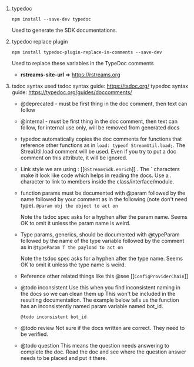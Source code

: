 1. typedoc

    ``npm install --save-dev typedoc``
    
    Used to generate the SDK documentations.

1. typedoc replace plugin

    ``npm install typedoc-plugin-replace-in-comments --save-dev``

    Used to replace these variables in the TypeDoc comments

    * **rstreams-site-url** => https://rstreams.org

1. tsdoc syntax used
    tsdoc syntax guide: https://tsdoc.org/
    typedoc syntax guide: https://typedoc.org/guides/doccomments/

    * @deprecated - must be first thing in the doc comment, then text can follow
    
    * @internal - must be first thing in the doc comment, then text can follow,
      for internal use only, will be removed from generated docs

    * typedoc automatically copies the doc comments for functions that reference
      other functions as in `load: typeof StreamUtil.load;`.  The StreaUtil.load
      comment will be used.  Even if you try to put a doc comment on this
      attribute, it will be ignored.
    * Link style we are using : [[`RStreamsSdk.enrich`]]  .  The ` characters 
      make it look like code which helps in reading the docs.  Use a . character
      to link to members inside the class/interface/module.
    * function params must be documented with @param followed by the name 
      followed by your comment as in the following (note don't need type).
      `@param obj the object to act on`

      Note the tsdoc spec asks for a hyphen after the param name.  Seems OK to omit it
      unless the param name is weird.
    * Type params, generics, should be documented with @typeParam followed by the name of the
      type variable followed by the comment as in
      `@typeParam T the payload to act on`

      Note the tsdoc spec asks for a hyphen after the type name.  Seems OK to omit it
      unless the type name is weird.
    * Reference other related things like this
      @see [[`ConfigProviderChain`]]

    * @todo inconsistent <name> 
      Use this when you find inconsistent naming in the docs so we can clean them up
      This won't be included in the resulting documentation.  The example below tells us the function has an inconsistently named param variable named bot_id.

      `@todo inconsistent bot_id` 

    * @todo review
      Not sure if the docs written are correct.  They need to be verified.  

    * @todo question <question>
      This means the question needs answering to complete the doc.  Read the doc and see where the question
      answer needs to be placed and put it there.

      